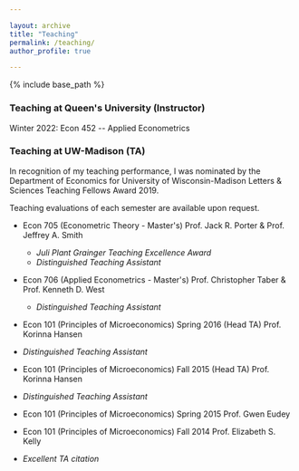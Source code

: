 ```yaml
---

layout: archive
title: "Teaching"
permalink: /teaching/
author_profile: true

---
```


{% include base_path %}


### Teaching at Queen's University (Instructor)

Winter 2022: Econ 452 -- Applied Econometrics

### Teaching at UW-Madison (TA)
In recognition of my teaching performance, I was nominated by the Department of Economics for University of Wisconsin-Madison Letters & Sciences Teaching Fellows Award 2019.

Teaching evaluations of each semester are available upon request. 

- Econ 705 (Econometric Theory - Master's)  Prof. Jack R. Porter & Prof. Jeffrey A. Smith
  - _Juli Plant Grainger Teaching Excellence Award_
  - _Distinguished Teaching Assistant_

- Econ 706 (Applied Econometrics - Master's)  Prof. Christopher Taber & Prof. Kenneth D. West 
  - _Distinguished Teaching Assistant_

- Econ 101 (Principles of Microeconomics) Spring 2016 (Head TA) Prof. Korinna Hansen
 - _Distinguished Teaching Assistant_

- Econ 101 (Principles of Microeconomics) Fall 2015 (Head TA) Prof. Korinna Hansen
 - _Distinguished Teaching Assistant_

- Econ 101 (Principles of Microeconomics) Spring 2015 Prof. Gwen Eudey

- Econ 101 (Principles of Microeconomics) Fall 2014 Prof. Elizabeth S. Kelly
 - _Excellent TA citation_
